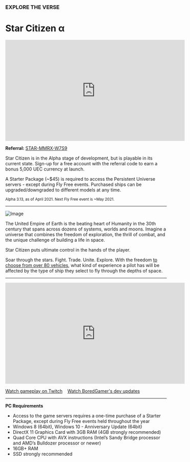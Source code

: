 ### EXPLORE THE VERSE

# Star Citizen &alpha;

<p><div class="video-container">
<iframe class="video" width="560" height="315" src="https://www.youtube.com/embed/eaF4An7M3sM?controls=0" frameborder="0" allow="accelerometer; autoplay; clipboard-write; encrypted-media; gyroscope; picture-in-picture" allowfullscreen></iframe>
</div></p>

<i class="fas fa-sign-in-alt"></i> **Referral:** [STAR-MMRX-W7S9](https://robertsspaceindustries.com/enlist?referral=STAR-MMRX-W7S9)

<i class="far fa-arrow-alt-circle-up"></i> Star Citizen is in the Alpha stage of development, but is playable in its current state. Sign-up for a free account with the referral code to earn a bonus 5,000 UEC currency at launch.

A Starter Package (~$45) is required to access the Persistent Universe servers - except during Fly Free events. Purchased ships can be upgraded/downgraded to different models at any time.

<small>Alpha 3.13, as of April 2021. Next Fly Free event is ~May 2021.</small>

---

![Image](/assets/img/starcitizen-alpha-carousel.png)

The United Empire of Earth is the beating heart of Humanity in the 30th century that spans across dozens of systems, worlds and moons. Imagine a universe that combines the freedom of exploration, the thrill of combat, and the unique challenge of building a life in space.

Star Citizen puts ultimate control in the hands of the player.

Soar through the stars. Fight. Trade. Unite. Explore. With the freedom [to choose from over 80 vehicles](https://robertsspaceindustries.com/pledge/ships), what kind of experience a pilot has will be affected by the type of ship they select to fly through the depths of space.

---

<p><div class="video-container">
<iframe class="video" width="560" height="315" src="https://www.youtube.com/embed/xWikpyIU_RQ" frameborder="0" allow="accelerometer; autoplay; clipboard-write; encrypted-media; gyroscope; picture-in-picture" allowfullscreen></iframe>
</div></p>

<i class="fas fa-play"></i> [Watch gameplay on Twitch](https://www.twitch.tv/directory/game/Star%20Citizen) &nbsp;&nbsp; <i class="fas fa-play"></i> [Watch BoredGamer's dev updates](https://www.youtube.com/channel/UC7W5LTUy7DJYpx0cpVKJe0g)

---

**PC Requirements**
* Access to the game servers requires a one-time purchase of a Starter Package, except during Fly Free events held throughout the year
* Windows 8 (64bit), Windows 10 - Anniversary Update (64bit)
* DirectX 11 Graphics Card with 3GB RAM (4GB strongly recommended)
* Quad Core CPU with AVX instructions (Intel’s Sandy Bridge processor and AMD’s Bulldozer processor or newer)
* 16GB+ RAM
* SSD strongly recommended
